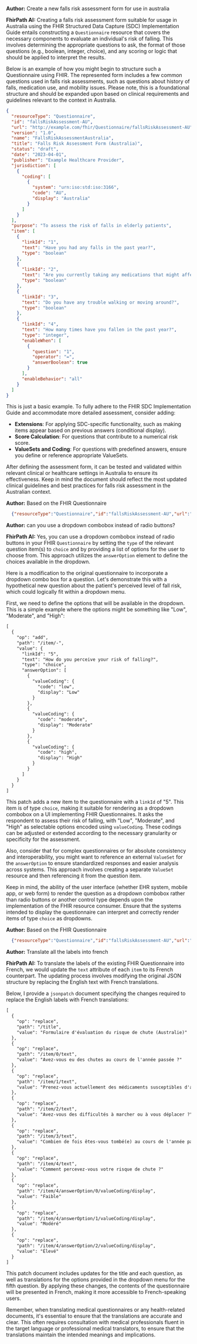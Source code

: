 **Author:**
 Create a new falls risk assessment form for use in australia

**FhirPath AI:**
 Creating a falls risk assessment form suitable for usage in Australia using the FHIR Structured Data Capture (SDC) Implementation Guide entails constructing a `Questionnaire` resource that covers the necessary components to evaluate an individual's risk of falling. This involves determining the appropriate questions to ask, the format of those questions (e.g., boolean, integer, choice), and any scoring or logic that should be applied to interpret the results.

Below is an example of how you might begin to structure such a Questionnaire using FHIR. The represented form includes a few common questions used in falls risk assessments, such as questions about history of falls, medication use, and mobility issues. Please note, this is a foundational structure and should be expanded upon based on clinical requirements and guidelines relevant to the context in Australia.

```json 
{
  "resourceType": "Questionnaire",
  "id": "fallsRiskAssessment-AU",
  "url": "http://example.com/fhir/Questionnaire/fallsRiskAssessment-AU",
  "version": "1.0",
  "name": "FallsRiskAssessmentAustralia",
  "title": "Falls Risk Assessment Form (Australia)",
  "status": "draft",
  "date": "2023-04-01",
  "publisher": "Example Healthcare Provider",
  "jurisdiction": [
    {
      "coding": [
        {
          "system": "urn:iso:std:iso:3166",
          "code": "AU",
          "display": "Australia"
        }
      ]
    }
  ],
  "purpose": "To assess the risk of falls in elderly patients",
  "item": [
    {
      "linkId": "1",
      "text": "Have you had any falls in the past year?",
      "type": "boolean"
    },
    {
      "linkId": "2",
      "text": "Are you currently taking any medications that might affect your balance?",
      "type": "boolean"
    },
    {
      "linkId": "3",
      "text": "Do you have any trouble walking or moving around?",
      "type": "boolean"
    },
    {
      "linkId": "4",
      "text": "How many times have you fallen in the past year?",
      "type": "integer",
      "enableWhen": [
        {
          "question": "1",
          "operator": "=",
          "answerBoolean": true
        }
      ],
      "enableBehavior": "all"
    }
  ]
}
```

This is just a basic example. To fully adhere to the FHIR SDC Implementation Guide and accommodate more detailed assessment, consider adding:

- **Extensions**: For applying SDC-specific functionality, such as making items appear based on previous answers (conditional display).
- **Score Calculation**: For questions that contribute to a numerical risk score.
- **ValueSets and Coding**: For questions with predefined answers, ensure you define or reference appropriate ValueSets.

After defining the assessment form, it can be tested and validated within relevant clinical or healthcare settings in Australia to ensure its effectiveness. Keep in mind the document should reflect the most updated clinical guidelines and best practices for falls risk assessment in the Australian context.

**Author:**
 Based on the FHIR Questionnaire
``` json
  {"resourceType":"Questionnaire","id":"fallsRiskAssessment-AU","url":"http://example.com/fhir/Questionnaire/fallsRiskAssessment-AU","version":"1.0","name":"FallsRiskAssessmentAustralia","title":"Falls Risk Assessment Form (Australia)","status":"draft","date":"2023-04-01","publisher":"Example Healthcare Provider","jurisdiction":[{"coding":[{"system":"urn:iso:std:iso:3166","code":"AU","display":"Australia"}]}],"purpose":"To assess the risk of falls in elderly patients","item":[{"linkId":"1","text":"Have you had any falls in the past year?","type":"boolean"},{"linkId":"2","text":"Are you currently taking any medications that might affect your balance?","type":"boolean"},{"linkId":"3","text":"Do you have any trouble walking or moving around?","type":"boolean"},{"linkId":"4","text":"How many times have you fallen in the past year?","type":"integer","enableWhen":[{"question":"1","operator":"=","answerBoolean":true}],"enableBehavior":"all"}]}

```

**Author:**
 can you use a dropdown combobox instead of radio buttons?

**FhirPath AI:**
 Yes, you can use a dropdown combobox instead of radio buttons in your FHIR `Questionnaire` by setting the `type` of the relevant question item(s) to `choice` and by providing a list of options for the user to choose from. This approach utilizes the `answerOption` element to define the choices available in the dropdown.

Here is a modification to the original questionnaire to incorporate a dropdown combo box for a question. Let's demonstrate this with a hypothetical new question about the patient's perceived level of fall risk, which could logically fit within a dropdown menu.

First, we need to define the options that will be available in the dropdown. This is a simple example where the options might be something like "Low", "Moderate", and "High":

```jsonpatch
[
  {
    "op": "add",
    "path": "/item/-",
    "value": {
      "linkId": "5",
      "text": "How do you perceive your risk of falling?",
      "type": "choice",
      "answerOption": [
        {
          "valueCoding": {
            "code": "low",
            "display": "Low"
          }
        },
        {
          "valueCoding": {
            "code": "moderate",
            "display": "Moderate"
          }
        },
        {
          "valueCoding": {
            "code": "high",
            "display": "High"
          }
        }
      ]
    }
  }
]
```

This patch adds a new item to the questionnaire with a `linkId` of "5". This item is of type `choice`, making it suitable for rendering as a dropdown combobox on a UI implementing FHIR Questionnaires. It asks the respondent to assess their risk of falling, with "Low", "Moderate", and "High" as selectable options encoded using `valueCoding`. These codings can be adjusted or extended according to the necessary granularity or specificity for the assessment.

Also, consider that for complex questionnaires or for absolute consistency and interoperability, you might want to reference an external `ValueSet` for the `answerOption` to ensure standardized responses and easier analysis across systems. This approach involves creating a separate `ValueSet` resource and then referencing it from the question item.

Keep in mind, the ability of the user interface (whether EHR system, mobile app, or web form) to render the question as a dropdown combobox rather than radio buttons or another control type depends upon the implementation of the FHIR resource consumer. Ensure that the systems intended to display the questionnaire can interpret and correctly render items of type `choice` as dropdowns.

**Author:**
 Based on the FHIR Questionnaire
``` json
  {"resourceType":"Questionnaire","id":"fallsRiskAssessment-AU","url":"http://example.com/fhir/Questionnaire/fallsRiskAssessment-AU","version":"1.0","name":"FallsRiskAssessmentAustralia","title":"Falls Risk Assessment Form (Australia)","status":"draft","date":"2023-04-01","publisher":"Example Healthcare Provider","jurisdiction":[{"coding":[{"system":"urn:iso:std:iso:3166","code":"AU","display":"Australia"}]}],"purpose":"To assess the risk of falls in elderly patients","item":[{"linkId":"1","text":"Have you had any falls in the past year?","type":"boolean"},{"linkId":"2","text":"Are you currently taking any medications that might affect your balance?","type":"boolean"},{"linkId":"3","text":"Do you have any trouble walking or moving around?","type":"boolean"},{"linkId":"4","text":"How many times have you fallen in the past year?","type":"integer","enableWhen":[{"question":"1","operator":"=","answerBoolean":true}],"enableBehavior":"all"},{"linkId":"5","text":"How do you perceive your risk of falling?","type":"choice","answerOption":[{"valueCoding":{"code":"low","display":"Low"}},{"valueCoding":{"code":"moderate","display":"Moderate"}},{"valueCoding":{"code":"high","display":"High"}}]}]}

```


**Author:**
 Translate all the labels into french

**FhirPath AI:**
 To translate the labels of the existing FHIR Questionnaire into French, we would update the `text` attribute of each `item` to its French counterpart. The updating process involves modifying the original JSON structure by replacing the English text with French translations. 

Below, I provide a `jsonpatch` document specifying the changes required to replace the English labels with French translations:

```jsonpatch
[
  {
    "op": "replace",
    "path": "/title",
    "value": "Formulaire d'évaluation du risque de chute (Australie)"
  },
  {
    "op": "replace",
    "path": "/item/0/text",
    "value": "Avez-vous eu des chutes au cours de l'année passée ?"
  },
  {
    "op": "replace",
    "path": "/item/1/text",
    "value": "Prenez-vous actuellement des médicaments susceptibles d'affecter votre équilibre ?"
  },
  {
    "op": "replace",
    "path": "/item/2/text",
    "value": "Avez-vous des difficultés à marcher ou à vous déplacer ?"
  },
  {
    "op": "replace",
    "path": "/item/3/text",
    "value": "Combien de fois êtes-vous tombé(e) au cours de l'année passée ?"
  },
  {
    "op": "replace",
    "path": "/item/4/text",
    "value": "Comment percevez-vous votre risque de chute ?"
  },
  {
    "op": "replace",
    "path": "/item/4/answerOption/0/valueCoding/display",
    "value": "Faible"
  },
  {
    "op": "replace",
    "path": "/item/4/answerOption/1/valueCoding/display",
    "value": "Modéré"
  },
  {
    "op": "replace",
    "path": "/item/4/answerOption/2/valueCoding/display",
    "value": "Élevé"
  }
]
```

This patch document includes updates for the title and each question, as well as translations for the options provided in the dropdown menu for the fifth question. By applying these changes, the contents of the questionnaire will be presented in French, making it more accessible to French-speaking users.

Remember, when translating medical questionnaires or any health-related documents, it's essential to ensure that the translations are accurate and clear. This often requires consultation with medical professionals fluent in the target language or professional medical translators, to ensure that the translations maintain the intended meanings and implications.
